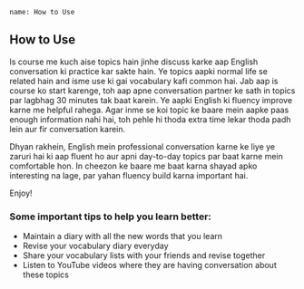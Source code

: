 ```ngMeta
name: How to Use
```

## How to Use

Is course me kuch aise topics hain jinhe discuss karke aap English conversation ki practice kar sakte hain. Ye topics aapki normal life se related hain and isme use ki gai vocabulary kafi common hai. Jab aap is course ko start karenge, toh aap apne conversation partner ke sath in topics par lagbhag 30 minutes tak baat karein. Ye aapki English ki fluency improve karne me helpful rahega. Agar inme se koi topic ke baare mein aapke paas enough information nahi hai, toh pehle hi thoda extra time lekar thoda padh lein aur fir conversation karein.

Dhyan rakhein, English mein professional conversation karne ke liye ye zaruri hai ki aap fluent ho aur apni day-to-day topics par baat karne mein comfortable hon. In cheezon ke baare me baat karna shayad apko interesting na lage, par yahan fluency build karna important hai.

Enjoy!

### Some important tips to help you learn better:
* Maintain a diary with all the new words that you learn
* Revise your vocabulary diary everyday
* Share your vocabulary lists with your friends and revise together
* Listen to YouTube videos where they are having conversation about these topics
